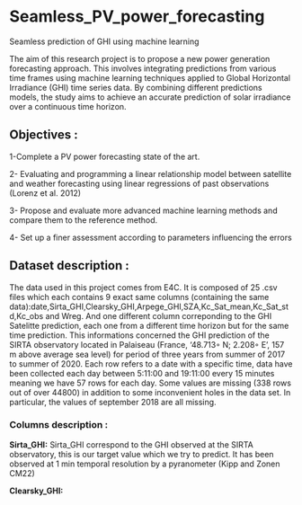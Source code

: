 # Seamless_PV_power_forecasting
Seamless prediction of GHI using machine learning

The aim of this research project is to propose a new power generation forecasting approach. This involves integrating predictions from various time frames using machine learning techniques applied to Global Horizontal Irradiance (GHI) time series data. By combining different predictions models, the study aims to achieve an accurate prediction of solar irradiance over a continuous time horizon.


## Objectives :

1-Complete a PV power forecasting state of the art.

2- Evaluating and programming  a linear relationship model between satellite and weather forecasting using linear regressions of past observations (Lorenz et al. 2012)

3- Propose and evaluate more advanced machine learning methods and compare them to the reference method.

4- Set up a finer assessment according to parameters influencing the errors

## Dataset description :
The data used in this project comes from E4C. It is composed of 25 .csv files which each contains 9 exact same columns (containing the same data):date,Sirta_GHI,Clearsky_GHI,Arpege_GHI,SZA,Kc_Sat_mean,Kc_Sat_std,Kc_obs and Wreg. And one different column correponding to the GHI Satelitte prediction, each one from a different time horizon but for the same time prediction. 
This informations concerned the GHI prediction of the SIRTA observatory located in Palaiseau (France, ‘48.713◦ N; 2.208◦ E’, 157 m above average sea level) for period of three years from summer of 2017 to summer of 2020. Each row refers to a date with a specific time, data have been collected each day between 5:11:00 and 19:11:00 every 15 minutes meaning we have 57 rows for each day.
Some values are missing (338 rows out of over 44800) in addition to some inconvenient holes in the data set. In particular, the values of september 2018 are all missing.
### Columns description :
**Sirta_GHI:** Sirta_GHI correspond to the GHI observed at the SIRTA observatory, this is our target value which we try to predict. It has been observed at 1 min temporal resolution by a pyranometer (Kipp and Zonen CM22)

**Clearsky_GHI:** 
